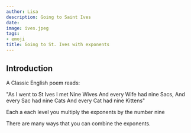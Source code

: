 ```yaml
---
author: Lisa
description: Going to Saint Ives
date: 
image: ives.jpeg
tags:
- emoji
title: Going to St. Ives with exponents
---
```


## Introduction

A Classic English poem reads:

"As I went to St Ives
I met Nine Wives
And every Wife had nine Sacs,
And every Sac had nine Cats
And every Cat had nine Kittens"

Each a each level you multiply the exponents by the number nine

There are many ways that you can combine the exponents.